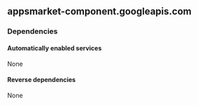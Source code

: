 ## appsmarket-component.googleapis.com

### Dependencies

#### Automatically enabled services

None

#### Reverse dependencies

None
